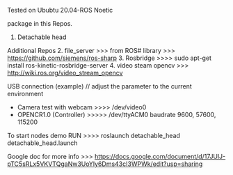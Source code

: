 Tested on Ububtu 20.04-ROS Noetic

package in this Repos.
1. Detachable head

Additional Repos
2. file_server >>> from ROS# library >>> https://github.com/siemens/ros-sharp
3. Rosbridge >>>> sudo apt-get install ros-kinetic-rosbridge-server
4. video steam opencv >>> http://wiki.ros.org/video_stream_opencv

USB connection (example) // adjust the parameter to the current environment
- Camera test with webcam  >>>> /dev/video0 
- OPENCR1.0 (Controller) >>>>> /dev/ttyACM0 baudrate 9600, 57600, 115200


To start nodes demo RUN >>>> roslaunch detachable_head detachable_head.launch

Google doc for more info >>> https://docs.google.com/document/d/17JUlJ-pTC5sRLx5VKVTQgaNw3UoYIy6Dms43cI3WPWk/edit?usp=sharing
